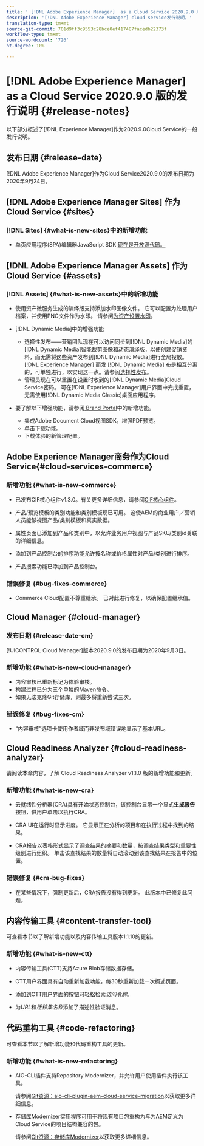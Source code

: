 ```yaml
---
title: ' [!DNL Adobe Experience Manager]  as a Cloud Service 2020.9.0 版的发行说明。'
description: '[!DNL Adobe Experience Manager] cloud service发行说明。'
translation-type: tm+mt
source-git-commit: 701d9ff3c9553c28bce0ef417487facedb22373f
workflow-type: tm+mt
source-wordcount: '726'
ht-degree: 10%

---
```



# [!DNL Adobe Experience Manager] as a Cloud Service 2020.9.0 版的发行说明 {#release-notes}

以下部分概述了[!DNL Experience Manager]作为2020.9.0Cloud Service的一般发行说明。

## 发布日期 {#release-date}

[!DNL Adobe Experience Manager]作为Cloud Service2020.9.0的发布日期为2020年9月24日。

## [!DNL Adobe Experience Manager Sites] 作为Cloud Service  {#sites}

### [!DNL Sites] {#what-is-new-sites}中的新增功能

* 单页应用程序(SPA)编辑器JavaScript SDK [现在是开放源代码。](/help/implementing/developing/hybrid/reference-materials.md)

## [!DNL Adobe Experience Manager Assets] 作为Cloud Service  {#assets}

### [!DNL Assets] {#what-is-new-assets}中的新增功能

* 使用资产微服务生成的演绎版支持添加水印图像文件。 它可以配置为处理用户档案，并使用PNG文件作为水印。 请参阅[为资产设置水印](/help/assets/watermark-assets.md)。

* [!DNL Dynamic Media]中的增强功能

   * 选择性发布——营销团队现在可以访问同步到[!DNL Dynamic Media]的[!DNL Dynamic Media]智能裁剪图像和动态演绎版，以便创建促销资料，而无需将这些资产发布到[!DNL Dynamic Media]进行全局投放。 [!DNL Experience Manager] 而发 [!DNL Dynamic Media] 布是相互分离的，可单独进行，以实现这一点。请参阅[选择性发布](/help/assets/dynamic-media/selective-publishing.md)。
   * 管理员现在可以重置在设置时收到的[!DNL Dynamic Media]Cloud Service密码。 可在[!DNL Experience Manager]用户界面中完成重置，无需使用[!DNL Dynamic Media Classic]桌面应用程序。

* 要了解以下增强功能，请参阅[ Brand Portal](https://docs.adobe.com/content/help/zh-Hans/experience-manager-brand-portal/using/introduction/whats-new.html)中的新增功能。

   * 集成Adobe Document Cloud视图SDK，增强PDF预览。
   * 单击下载功能。
   * 下载体验的新管理配置。

<!--
### Bugs Fixed {#bugs-fixed-assets}

TBD: list of Assets aaCS bugs that are fixed.
-->

## Adobe Experience Manager商务作为Cloud Service{#cloud-services-commerce}

### 新增功能 {#what-is-new-commerce}

* 已发布CIF核心组件v1.3.0。有关更多详细信息，请参阅[CIF核心组件](https://github.com/adobe/aem-core-cif-components/releases/tag/core-cif-components-reactor-1.3.0)。

* 产品/预览模板的类别功能和类别模板现已可用。 这使AEM的商业用户／营销人员能够视图产品/类别模板和真实数据。

* 属性页面已添加到产品和类别中，以允许业务用户视图与产品SKU/类别id关联的详细信息。

* 添加到产品控制台的排序功能允许按名称或价格属性对产品/类别进行排序。

* 产品搜索功能已添加到产品控制台。

### 错误修复 {#bug-fixes-commerce}

* Commerce Cloud配置不尊重继承。 已对此进行修复，以确保配置继承值。

## Cloud Manager {#cloud-manager}

### 发布日期 {#release-date-cm}

[!UICONTROL Cloud Manager]版本2020.9.0的发布日期为2020年9月3日。

### 新增功能 {#what-is-new-cloud-manager}

* 内容审核已重新标记为体验审核。
* 构建过程已分为三个单独的Maven命令。
* 如果无法克隆Git存储库，则最多将重新尝试三次。

### 错误修复 {#bug-fixes-cm}

* “内容审核”选项卡使用作者域而非发布域错误地显示了基本URL。

## Cloud Readiness Analyzer {#cloud-readiness-analyzer}

请阅读本章内容，了解 Cloud Readiness Analyzer v1.1.0 版的新增功能和更新。

### 新增功能 {#what-is-new-cra}

* 云就绪性分析器(CRA)具有开始状态控制台，该控制台显示一个显式&#x200B;**生成报告**&#x200B;按钮，供用户单击以执行CRA。

* CRA UI在运行时显示进度。 它显示正在分析的项目和在执行过程中找到的结果。

* CRA报告以表格形式显示了调查结果的摘要和数量，按调查结果类型和重要性级别进行组织。 单击该查找结果的数量将自动滚动到该查找结果在报告中的位置。

### 错误修复 {#cra-bug-fixes}

* 在某些情况下，强制更新后，CRA报告没有得到更新。 此版本中已修复此问题。

## 内容传输工具 {#content-transfer-tool}

可查看本节以了解新增功能以及内容传输工具版本1.1.10的更新。

### 新增功能 {#what-is-new-ctt}

* 内容传输工具(CTT)支持Azure Blob存储数据存储。

* CTT用户界面具有自动重新加载功能，每30秒重新加载一次概述页面。

* 添加到CTT用户界面的按钮可轻松检索&#x200B;*访问令牌*。

* 为&#x200B;*URL*&#x200B;和&#x200B;*迁移集名称*&#x200B;添加了描述性验证消息。

## 代码重构工具 {#code-refactoring}

可查看本节以了解新增功能和代码重构工具的更新。

### 新增功能 {#what-is-new-refactoring}

* AIO-CLI插件支持Repository Modernizer，并允许用户使用插件执行该工具。

   请参阅[Git资源：aio-cli-plugin-aem-cloud-service-migration](https://github.com/adobe/aio-cli-plugin-aem-cloud-service-migration)以获取更多详细信息。

* 存储库Modernizer实用程序可用于将现有项目包重构为与为AEM定义为Cloud Service的项目结构兼容的包。

   请参阅[Git资源：存储库Modernizer](https://github.com/adobe/aem-cloud-service-source-migration/tree/master/packages/repository-modernizer)以获取更多详细信息。

